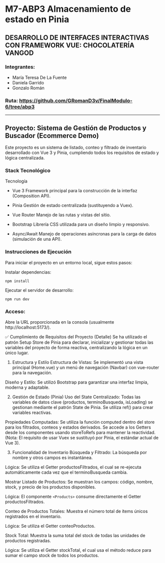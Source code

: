 # M7-ABP3 Almacenamiento de estado en Pinia
## DESARROLLO DE INTERFACES INTERACTIVAS CON FRAMEWORK VUE: CHOCOLATERÍA VANGOD
### Integrantes: 
- María Teresa De La Fuente
- Daniela Garrido 
- Gonzalo Román

### Ruta: https://github.com/GRomanD3v/FinalModulo-6/tree/abp3

---

## Proyecto: Sistema de Gestión de Productos y Buscador (Ecommerce Demo)
Este proyecto es un sistema de listado, conteo y filtrado de inventario desarrollado con Vue 3 y Pinia, cumpliendo todos los requisitos de estado y lógica centralizada.

### Stack Tecnológico
Tecnología

- Vue 3 Framework principal para la construcción de la interfaz (Composition API).

- Pinia Gestión de estado centralizada (sustituyendo a Vuex).

- Vue Router Manejo de las rutas y vistas del sitio.

- Bootstrap Librería CSS utilizada para un diseño limpio y responsivo.

- Async/Await Manejo de operaciones asíncronas para la carga de datos (simulación de una API).

### Instrucciones de Ejecución
Para iniciar el proyecto en un entorno local, sigue estos pasos:

Instalar dependencias:

```npm install```


Ejecutar el servidor de desarrollo:

```npm run dev```


### Acceso:
Abre la URL proporcionada en la consola (usualmente http://localhost:5173/).

✅ Cumplimiento de Requisitos del Proyecto (Detalle)
Se ha utilizado el patrón Setup Store de Pinia para declarar, inicializar y gestionar todas las variables del proyecto de forma reactiva, centralizando la lógica en un único lugar.

1. Estructura y Estilo
Estructura de Vistas: Se implementó una vista principal (Home.vue) y un menú de navegación (Navbar) con vue-router para la navegación.

Diseño y Estilo: Se utilizó Bootstrap para garantizar una interfaz limpia, moderna y adaptable.

2. Gestión de Estado (Pinia)
Uso del State Centralizado: Todas las variables de datos clave (productos, terminoBusqueda, isLoading) se gestionan mediante el patrón State de Pinia. Se utiliza ref() para crear variables reactivas.

Propiedades Computadas: Se utiliza la función computed dentro del store para los filtrados, conteos y estados derivados. Se accede a los Getters desde los componentes usando storeToRefs para mantener la reactividad.
(Nota: El requisito de usar Vuex se sustituyó por Pinia, el estándar actual de Vue 3).

3. Funcionalidad de Inventario
Búsqueda y Filtrado: La búsqueda por nombre y otros campos es instantánea.

Lógica: Se utiliza el Getter productosFiltrados, el cual se re-ejecuta automáticamente cada vez que el terminoBusqueda cambia.

Mostrar Listado de Productos: Se muestran los campos: código, nombre, stock, y precio de los productos disponibles.

Lógica: El componente ```<Products>``` consume directamente el Getter productosFiltrados.

Conteo de Productos Totales: Muestra el número total de ítems únicos registrados en el inventario.

Lógica: Se utiliza el Getter conteoProductos.

Stock Total: Muestra la suma total del stock de todas las unidades de productos registradas.

Lógica: Se utiliza el Getter stockTotal, el cual usa el método reduce para sumar el campo stock de todos los productos.